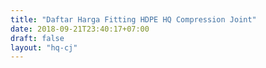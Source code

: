 ```yaml
---
title: "Daftar Harga Fitting HDPE HQ Compression Joint"
date: 2018-09-21T23:40:17+07:00
draft: false
layout: "hq-cj"
---
```


